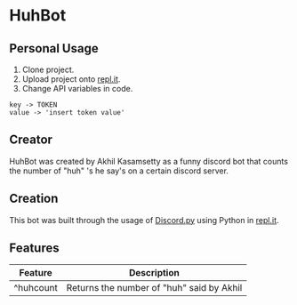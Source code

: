 # HuhBot

## Personal Usage

1. Clone project.
2. Upload project onto [repl.it](http://repl.it/).
3. Change API variables in code.

```
key -> TOKEN
value -> 'insert token value'
```

## Creator

HuhBot was created by Akhil Kasamsetty as a funny discord bot that counts the number of "huh" 's he say's on a certain discord server.

## Creation

This bot was built through the usage of [Discord.py](https://discordpy.readthedocs.io/en/stable/) using Python in [repl.it](http://repl.it/).

## Features

| Feature | Description |
| --- | --- |
| ^huhcount | Returns the number of "huh" said by Akhil |
